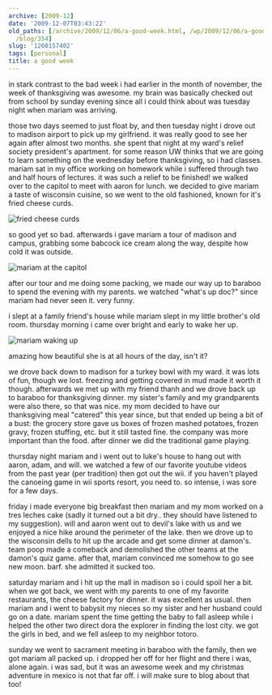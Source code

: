 ```yaml
---
archive: [2009-12]
date: '2009-12-07T03:43:22'
old_paths: [/archive/2009/12/06/a-good-week.html, /wp/2009/12/06/a-good-week/, /2009/12/06/a-good-week/,
  /blog/354]
slug: '1260157402'
tags: [personal]
title: a good week
---
```


in stark contrast to the bad week i had earlier in the month of november,
the week of thanksgiving was awesome. my brain was basically checked out
from school by sunday evening since all i could think about was tuesday
night when mariam was arriving.

those two days seemed to just float by, and then tuesday night i drove out
to madison airport to pick up my girlfriend. it was really good to see her
again after almost two months. she spent that night at my ward's relief
society president's apartment. for some reason UW thinks that we are going
to learn something on the wednesday before thanksgiving, so i had classes.
mariam sat in my office working on homework while i suffered through two
and half hours of lectures. it was such a relief to be finished! we walked
over to the capitol to meet with aaron for lunch. we decided to give
mariam a taste of wisconsin cuisine, so we went to the old fashioned,
known for it's fried cheese curds.

![fried cheese curds][1]

so good yet so bad. afterwards i gave mariam a tour of madison and campus,
grabbing some babcock ice cream along the way, despite how cold it was
outside.

![mariam at the capitol][2]

after our tour and me doing some packing, we made our way up to baraboo to
spend the evening with my parents. we watched "what's up doc?" since
mariam had never seen it. very funny.

i slept at a family friend's house while mariam slept in my little
brother's old room. thursday morning i came over bright and early to wake
her up.

![mariam waking up][3]

amazing how beautiful she is at all hours of the day, isn't it?

we drove back down to madison for a turkey bowl with my ward. it was lots
of fun, though we lost. freezing and getting covered in mud made it worth
it though. afterwards we met up with my friend thanh and we drove back up
to baraboo for thanksgiving dinner. my sister's family and my grandparents
were also there, so that was nice. my mom decided to have our thanksgiving
meal "catered" this year since, but that ended up being a bit of a bust:
the grocery store gave us boxes of frozen mashed potatoes, frozen gravy,
frozen stuffing, etc. but it still tasted fine. the company was more
important than the food. after dinner we did the traditional game playing.

thursday night mariam and i went out to luke's house to hang out with
aaron, adam, and will. we watched a few of our favorite youtube videos
from the past year (per tradition) then got out the wii. if you haven't
played the canoeing game in wii sports resort, you need to. so intense,
i was sore for a few days.

friday i made everyone big breakfast then mariam and my mom worked on
a tres leches cake (sadly it turned out a bit dry.. they should have
listened to my suggestion). will and aaron went out to devil's lake with
us and we enjoyed a nice hike around the perimeter of the lake. then we
drove up to the wisconsin dells to hit up the arcade and get some dinner
at damon's. team poop made a comeback and demolished the other teams at
the damon's quiz game. after that, mariam convinced me somehow to go see
new moon. barf. she admitted it sucked too.

saturday mariam and i hit up the mall in madison so i could spoil her
a bit. when we got back, we went with my parents to one of my favorite
restaurants, the cheese factory for dinner. it was excellent as usual.
then mariam and i went to babysit my nieces so my sister and her husband
could go on a date. mariam spent the time getting the baby to fall asleep
while i helped the other two direct dora the explorer in finding the lost
city. we got the girls in bed, and we fell asleep to my neighbor totoro.

sunday we went to sacrament meeting in baraboo with the family, then we
got mariam all packed up. i dropped her off for her flight and there
i was, alone again. i was sad, but it was an awesome week and my christmas
adventure in mexico is not that far off. i will make sure to blog about
that too!

[1]: 1.jpg
[2]: 2.jpg
[3]: 3.jpg

